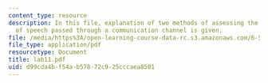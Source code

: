 ```yaml
---
content_type: resource
description: In this file, explanation of two methods of assessing the intelligibility
  of speech passed through a communication channel is given.
file: /media/https%3A/open-learning-course-data-rc.s3.amazonaws.com/6-542j-laboratory-on-the-physiology-acoustics-and-perception-of-speech-fall-2005/d99cda4bf54ab57872c925cccaea8501_lab11.pdf
file_type: application/pdf
resourcetype: Document
title: lab11.pdf
uid: d99cda4b-f54a-b578-72c9-25cccaea8501
---
```

